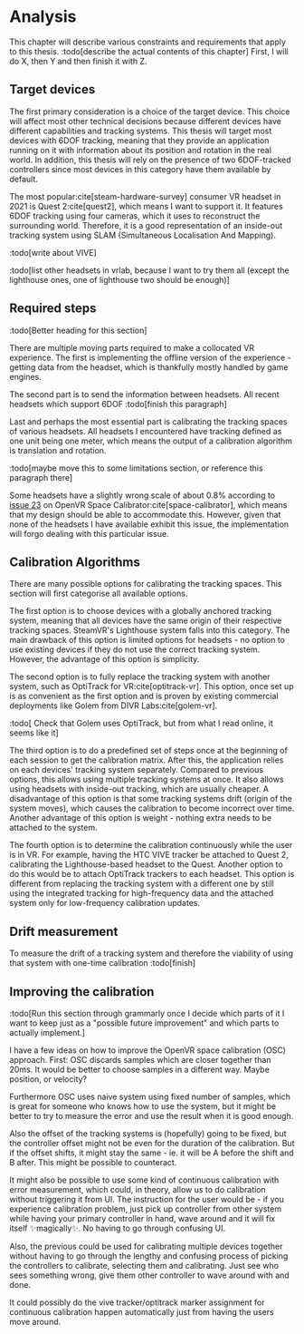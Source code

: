 # Analysis

This chapter will describe various constraints and requirements that apply to this thesis. :todo[describe the actual contents of this chapter] First, I will do X, then Y and then finish it with Z.

## Target devices

The first primary consideration is a choice of the target device. This choice will affect most other technical decisions because different devices have different capabilities and tracking systems. This thesis will target most devices with 6DOF tracking, meaning that they provide an application running on it with information about its position and rotation in the real world. In addition, this thesis will rely on the presence of two 6DOF-tracked controllers since most devices in this category have them available by default.

The most popular:cite[steam-hardware-survey] consumer VR headset in 2021 is Quest 2:cite[quest2], which means I want to support it. It features 6DOF tracking using four cameras, which it uses to reconstruct the surrounding world. Therefore, it is a good representation of an inside-out tracking system using SLAM (Simultaneous Localisation And Mapping).

:todo[write about VIVE]

:todo[list other headsets in vrlab, because I want to try them all (except the lighthouse ones, one of lighthouse two should be enough)]

## Required steps

:todo[Better heading for this section]

There are multiple moving parts required to make a collocated VR experience. The first is implementing the offline version of the experience - getting data from the headset, which is thankfully mostly handled by game engines.

The second part is to send the information between headsets. All recent headsets which support 6DOF :todo[finish this paragraph]

Last and perhaps the most essential part is calibrating the tracking spaces of various headsets. All headsets I encountered have tracking defined as one unit being one meter, which means the output of a calibration algorithm is translation and rotation.

:todo[maybe move this to some limitations section, or reference this paragraph there]

Some headsets have a slightly wrong scale of about 0.8% according to [issue 23][1] on OpenVR Space Calibrator:cite[space-calibrator], which means that my design should be able to accommodate this. However, given that none of the headsets I have available exhibit this issue, the implementation will forgo dealing with this particular issue.

[1]: https://github.com/pushrax/openvr-spacecalibrator/issues/23

## Calibration Algorithms

There are many possible options for calibrating the tracking spaces. This section will first categorise all available options.

The first option is to choose devices with a globally anchored tracking system, meaning that all devices have the same origin of their respective tracking spaces. SteamVR's Lighthouse system falls into this category. The main drawback of this option is limited options for headsets - no option to use existing devices if they do not use the correct tracking system. However, the advantage of this option is simplicity.

The second option is to fully replace the tracking system with another system, such as OptiTrack for VR:cite[optitrack-vr]. This option, once set up is as convenient as the first option and is proven by existing commercial deployments like Golem from DIVR Labs:cite[golem-vr].

:todo[ Check that Golem uses OptiTrack, but from what I read online, it seems like it]

The third option is to do a predefined set of steps once at the beginning of each session to get the calibration matrix. After this, the application relies on each devices' tracking system separately. Compared to previous options, this allows using multiple tracking systems at once. It also allows using headsets with inside-out tracking, which are usually cheaper. A disadvantage of this option is that some tracking systems drift (origin of the system moves), which causes the calibration to become incorrect over time. Another advantage of this option is weight - nothing extra needs to be attached to the system.

The fourth option is to determine the calibration continuously while the user is in VR. For example, having the HTC VIVE tracker be attached to Quest 2, calibrating the Lighthouse-based headset to the Quest. Another option to do this would be to attach OptiTrack trackers to each headset. This option is different from replacing the tracking system with a different one by still using the integrated tracking for high-frequency data and the attached system only for low-frequency calibration updates.

## Drift measurement

To measure the drift of a tracking system and therefore the viability of using that system with one-time calibration :todo[finish]

## Improving the calibration

:todo[Run this section through grammarly once I decide which parts of it I want to keep just as a "possible future improvement" and which parts to actually implement.]

I have a few ideas on how to improve the OpenVR space calibration (OSC) approach. First: OSC discards samples which are closer together than 20ms. It would be better to choose samples in a different way. Maybe position, or velocity?

Furthermore OSC uses naive system using fixed number of samples, which is great for someone who knows how to use the system, but it might be better to try to measure the error and use the result when it is good enough.

Also the offset of the tracking systems is (hopefully) going to be fixed, but the controller offset might not be even for the duration of the calibration. But if the offset shifts, it might stay the same - ie. it will be A before the shift and B after. This might be possible to counteract.

It might also be possible to use some kind of continuous calibration with error measurement, which could, in theory, allow us to do calibration without triggering it from UI. The instruction for the user would be - if you experience calibration problem, just pick up controller from other system while having your primary controller in hand, wave around and it will fix itself ✨magically✨. No having to go through confusing UI.

Also, the previous could be used for calibrating multiple devices together without having to go through the lengthy and confusing process of picking the controllers to calibrate, selecting them and calibrating. Just see who sees something wrong, give them other controller to wave around with and done.

It could possibly do the vive tracker/optitrack marker assignment for continuous calibration happen automatically just from having the users move around.
